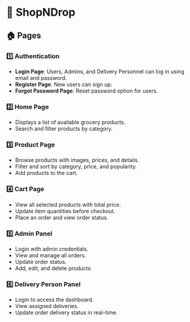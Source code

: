 # 📌 ShopNDrop

## 🏠 Pages  

### 1️⃣ Authentication  
- **Login Page**: Users, Admins, and Delivery Personnel can log in using email and password.  
- **Register Page**: New users can sign up.  
- **Forgot Password Page**: Reset password option for users.  

### 2️⃣ Home Page  
- Displays a list of available grocery products.  
- Search and filter products by category.  

### 3️⃣ Product Page  
- Browse products with images, prices, and details.  
- Filter and sort by category, price, and popularity.  
- Add products to the cart.  

### 4️⃣ Cart Page  
- View all selected products with total price.  
- Update item quantities before checkout.  
- Place an order and view order status.  

### 5️⃣ Admin Panel  
- Login with admin credentials.  
- View and manage all orders.  
- Update order status.  
- Add, edit, and delete products.  

### 6️⃣ Delivery Person Panel  
- Login to access the dashboard.  
- View assigned deliveries.  
- Update order delivery status in real-time.  
